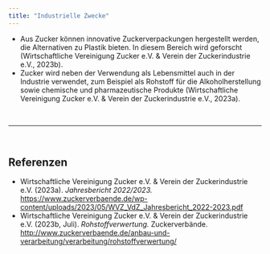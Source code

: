 ```yaml
---
title: "Industrielle Zwecke"
---
```



- Aus Zucker können innovative Zuckerverpackungen hergestellt werden, die Alternativen zu Plastik bieten. In diesem Bereich wird geforscht (Wirtschaftliche Vereinigung Zucker e.V. & Verein der Zuckerindustrie e.V., 2023b).
- Zucker wird neben der Verwendung als Lebensmittel auch in der Industrie verwendet, zum Beispiel als Rohstoff für die Alkoholherstellung sowie chemische und pharmazeutische Produkte (Wirtschaftliche Vereinigung Zucker e.V. & Verein der Zuckerindustrie e.V., 2023a).



<br>

---

<br> 

## Referenzen
- Wirtschaftliche Vereinigung Zucker e.V. & Verein der Zuckerindustrie e.V. (2023a). *Jahresbericht 2022/2023.* <https://www.zuckerverbaende.de/wp-content/uploads/2023/05/WVZ_VdZ_Jahresbericht_2022-2023.pdf>
- Wirtschaftliche Vereinigung Zucker e.V. & Verein der Zuckerindustrie e.V. (2023b, Juli). *Rohstoffverwertung.* Zuckerverbände. <http://www.zuckerverbaende.de/anbau-und-verarbeitung/verarbeitung/rohstoffverwertung/>
